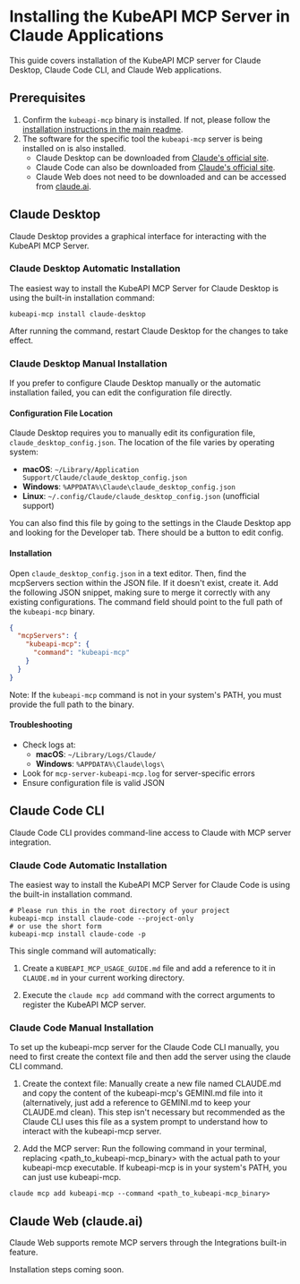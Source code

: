 # Installing the KubeAPI MCP Server in Claude Applications

This guide covers installation of the KubeAPI MCP server for Claude Desktop, Claude Code CLI, and Claude Web applications.

## Prerequisites

1. Confirm the `kubeapi-mcp` binary is installed. If not, please follow the [installation instructions in the main readme](../../README.md#install-the-mcp-server).
2. The software for the specific tool the `kubeapi-mcp` server is being installed on is also installed.
   - Claude Desktop can be downloaded from [Claude's official site](https://claude.ai/download).
   - Claude Code can also be downloaded from [Claude's official site](https://www.anthropic.com/claude-code).
   - Claude Web does not need to be downloaded and can be accessed from [claude.ai](https://claude.ai/).

## Claude Desktop

Claude Desktop provides a graphical interface for interacting with the KubeAPI MCP Server.

### Claude Desktop Automatic Installation

The easiest way to install the KubeAPI MCP Server for Claude Desktop is using the built-in installation command:

```commandline
kubeapi-mcp install claude-desktop
```

After running the command, restart Claude Desktop for the changes to take effect.

### Claude Desktop Manual Installation

If you prefer to configure Claude Desktop manually or the automatic installation failed, you can edit the
configuration file directly.

#### Configuration File Location

Claude Desktop requires you to manually edit its configuration file, `claude_desktop_config.json`.
The location of the file varies by operating system:

- **macOS**: `~/Library/Application Support/Claude/claude_desktop_config.json`
- **Windows**: `%APPDATA%\Claude\claude_desktop_config.json`
- **Linux**: `~/.config/Claude/claude_desktop_config.json` (unofficial support)

You can also find this file by going to the settings in the Claude Desktop app and looking for the Developer tab. There should be a button to edit config.

#### Installation

Open `claude_desktop_config.json` in a text editor. Then, find the mcpServers section within the JSON file. If it doesn't exist,
create it. Add the following JSON snippet, making sure to merge it correctly with any existing configurations. The command field
should point to the full path of the `kubeapi-mcp` binary.

```json
{
  "mcpServers": {
    "kubeapi-mcp": {
      "command": "kubeapi-mcp"
    }
  }
}
```

Note: If the `kubeapi-mcp` command is not in your system's PATH, you must provide the full path to the binary.

#### Troubleshooting

- Check logs at:
  - **macOS**: `~/Library/Logs/Claude/`
  - **Windows**: `%APPDATA%\Claude\logs\`
- Look for `mcp-server-kubeapi-mcp.log` for server-specific errors
- Ensure configuration file is valid JSON

## Claude Code CLI

Claude Code CLI provides command-line access to Claude with MCP server integration.

### Claude Code Automatic Installation

The easiest way to install the KubeAPI MCP Server for Claude Code is using the built-in installation command.

```commandline
# Please run this in the root directory of your project
kubeapi-mcp install claude-code --project-only
# or use the short form
kubeapi-mcp install claude-code -p
```

This single command will automatically:

1. Create a `KUBEAPI_MCP_USAGE_GUIDE.md` file and add a reference to it in `CLAUDE.md` in your current working directory.

2. Execute the `claude mcp add` command with the correct arguments to register the KubeAPI MCP server.

### Claude Code Manual Installation

To set up the kubeapi-mcp server for the Claude Code CLI manually, you need to first create the context file and then add the server using the claude CLI command.

1. Create the context file: Manually create a new file named CLAUDE.md and copy the content of the kubeapi-mcp's GEMINI.md file into it (alternatively, just add a reference to GEMINI.md to keep your CLAUDE.md clean). This step isn't necessary but recommended as the Claude CLI uses this file as a system prompt to understand how to interact with the kubeapi-mcp server.

2. Add the MCP server: Run the following command in your terminal, replacing <path_to_kubeapi-mcp_binary> with the actual path to your kubeapi-mcp executable. If kubeapi-mcp is in your system's PATH, you can just use kubeapi-mcp.

```commandline
claude mcp add kubeapi-mcp --command <path_to_kubeapi-mcp_binary>
```

## Claude Web (claude.ai)

Claude Web supports remote MCP servers through the Integrations built-in feature.

Installation steps coming soon.
